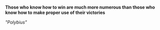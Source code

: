 **Those who know how to win are much more numerous than those who know how to make proper use of their victories**

*"Polybius"*